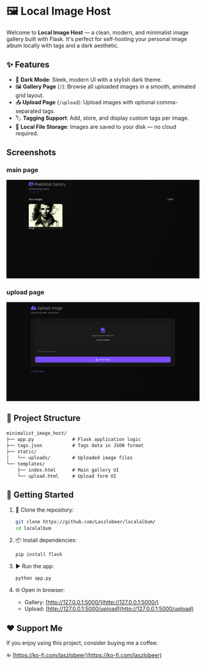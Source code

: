 # 🖼️ Local Image Host

Welcome to **Local Image Host** — a clean, modern, and minimalist image gallery built with Flask. It's perfect for self-hosting your personal image album locally with tags and a dark aesthetic.




## ✨ Features

* 🌌 **Dark Mode**: Sleek, modern UI with a stylish dark theme.
* 🖼️ **Gallery Page** (`/`): Browse all uploaded images in a smooth, animated grid layout.
* 📤 **Upload Page** (`/upload`): Upload images with optional comma-separated tags.
* 🏷️ **Tagging Support**: Add, store, and display custom tags per image.
* 💾 **Local File Storage**: Images are saved to your disk — no cloud required.



## Screenshots

### main page

![Second Screenshot](images/Screenshot%20from%202025-06-16%2015-59-34.png)

### upload page
![First Screenshot](images/Screenshot%20from%202025-06-16%2015-59-47.png)

## 📁 Project Structure

```
minimalist_image_host/
├── app.py              # Flask application logic
├── tags.json           # Tags data in JSON format
├── static/
│   └── uploads/        # Uploaded image files
└── templates/
    ├── index.html      # Main gallery UI
    └── upload.html     # Upload form UI
```

## 🚀 Getting Started

1. 🔽 Clone the repository:

   ```bash
   git clone https://github.com/Laszlobeer/localalbum/
   cd localalbum
   ```
2. 📦 Install dependencies:

   ```bash
   pip install flask
   ```
3. ▶️ Run the app:

   ```bash
   python app.py
   ```
4. 🌐 Open in browser:

   * Gallery: [http://127.0.0.1:5000/](http://127.0.0.1:5000/)
   * Upload: [http://127.0.0.1:5000/upload](http://127.0.0.1:5000/upload)

## ❤️ Support Me

If you enjoy using this project, consider buying me a coffee:

☕ [https://ko-fi.com/laszlobeer](https://ko-fi.com/laszlobeer)
